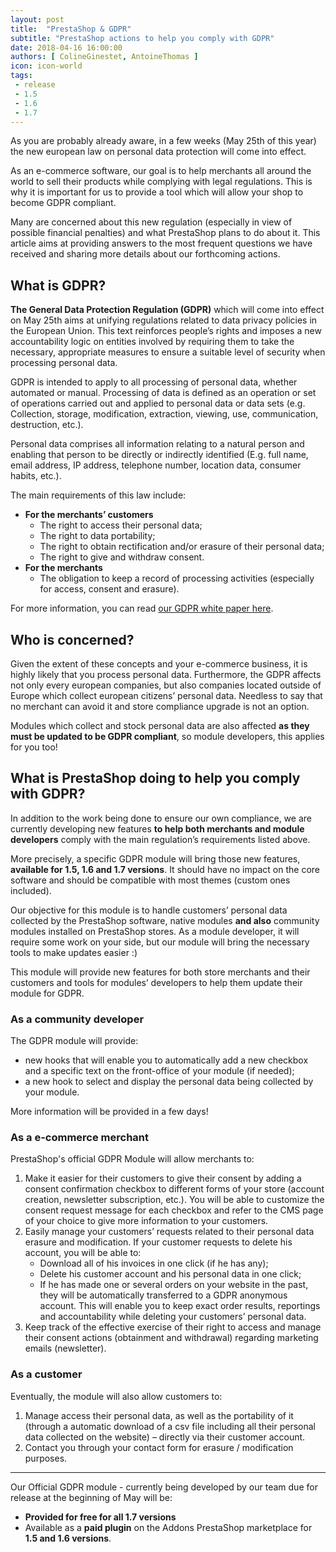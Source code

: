 ```yaml
---
layout: post
title:  "PrestaShop & GDPR"
subtitle: "PrestaShop actions to help you comply with GDPR"
date: 2018-04-16 16:00:00
authors: [ ColineGinestet, AntoineThomas ]
icon: icon-world
tags:
 - release
 - 1.5
 - 1.6
 - 1.7
---
```



As you are probably already aware, in a few weeks (May 25th of this year) the new european law on personal data protection will come into effect.

As an e-commerce software, our goal is to help merchants all around the world to sell their products while complying with legal regulations. This is why it is important for us to provide a tool which will allow your shop to become GDPR compliant.

Many are concerned about this new regulation (especially in view of possible financial penalties) and what PrestaShop plans to do about it. This article aims at providing answers to the most frequent questions we have received and sharing more details about our forthcoming actions.


## What is GDPR?

**The General Data Protection Regulation (GDPR)** which will come into effect on May 25th aims at unifying regulations related to data privacy policies in the European Union. This text reinforces people’s rights and imposes a new accountability logic on entities involved by requiring them to take the necessary, appropriate measures to ensure a suitable level of security when processing personal data.

GDPR is intended to apply to all processing of personal data, whether automated or manual. Processing of data is defined as an operation or set of operations carried out and applied to personal data or data sets (e.g. Collection, storage, modification, extraction, viewing, use, communication, destruction, etc.). 

Personal data comprises all information relating to a natural person and enabling that person to be directly or indirectly identified (E.g. full name, email address, IP address, telephone number, location data, consumer habits, etc.).

The main requirements of this law include:
<ul>
<li><b>For the merchants’ customers</b>
 <ul>
 <li>The right to access their personal data;</li>
 <li>The right to data portability;</li>
 <li>The right to obtain rectification and/or erasure of their personal data;</li>
 <li>The right to give and withdraw consent.</li>
 </ul></li>
<li><b>For the merchants</b>
 <ul>
 <li>The obligation to keep a record of processing activities (especially for access, consent and erasure).</li>
 </ul></li>
</ul>

For more information, you can read [our GDPR white paper here](https://www.prestashop.com/en/guides/gdpr-whitepaper).


## Who is concerned?

Given the extent of these concepts and your e-commerce business, it is highly likely that you process personal data. Furthermore, the GDPR affects not only every european companies, but also companies located outside of Europe which collect european citizens’ personal data. Needless to say that no merchant can avoid it and store compliance upgrade is not an option. 

Modules which collect and stock personal data are also affected **as they must be updated to be GDPR compliant**, so module developers, this applies for you too!


## What is PrestaShop doing to help you comply with GDPR?

In addition to the work being done to ensure our own compliance, we are currently developing new features **to help both merchants and module developers** comply with the main regulation’s requirements listed above.

More precisely, a specific GDPR module will bring those new features, **available for 1.5, 1.6 and 1.7 versions**. It should have no impact on the core software and should be compatible with most themes (custom ones included).

Our objective for this module is to handle customers’ personal data collected by the PrestaShop software, native modules **and also** community modules installed on PrestaShop stores. As a module developer, it will require some work on your side, but our module will bring the necessary tools to make updates easier :) 
 
This module will provide new features for both store merchants and their customers and tools for modules’ developers to help them update their module for GDPR.

### As a community developer

The GDPR module will provide:
* new hooks that will enable you to automatically add a new checkbox and a specific text on the front-office of your module (if needed);
* a new hook to select and display the personal data being collected by your module. 

More information will be provided in a few days!

### As a e-commerce merchant

PrestaShop's official GDPR Module will allow merchants to:
<ol>
<li>Make it easier for their customers to give their consent by adding a consent confirmation checkbox to different forms of your store (account creation, newsletter subscription, etc.). You will be able to customize the consent request message for each checkbox and refer to the CMS page of your choice to give more information to your customers.</li>
<li>Easily manage your customers’ requests related to their personal data erasure and modification. If your customer requests to delete his account, you will be able to:
 <ul>
 <li>Download all of his invoices in one click (if he has any);</li>
 <li>Delete his customer account and his personal data in one click;</li>
 <li>If he has made one or several orders on your website in the past, they will be automatically transferred to a GDPR anonymous account. This will enable you to keep exact order results, reportings and accountability while deleting your customers’ personal data.</li>
 </ul></li>
<li>Keep track of the effective exercise of their right to access and manage their consent actions (obtainment and withdrawal) regarding marketing emails (newsletter).</li>
</ol>


### As a customer

Eventually, the module will also allow customers to: 
1. Manage access their personal data, as well as  the portability of it (through a automatic download of a csv file including all their personal data collected on the website) – directly via their customer account.
2. Contact you through your contact form for erasure / modification purposes.

<hr />

Our Official GDPR module - currently being developed by our team due for release at the beginning of May will be: 
* **Provided for free for all 1.7 versions**
* Available as a **paid plugin** on the Addons PrestaShop marketplace for **1.5 and 1.6 versions**.  

